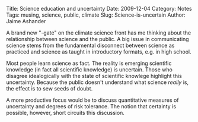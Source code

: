 Title: Science education and uncertainty
Date: 2009-12-04
Category: Notes
Tags: musing, science, public, climate
Slug: Science-is-uncertain
Author: Jaime Ashander

A brand new "-gate" on the climate science front has me thinking about
the relationship between science and the public. A big issue in
communicating science stems from the fundamental disconnect between
science as practiced and science as taught in introductory formats,
e.g. in high school.

Most people learn science as fact. The reality is emerging scientific
knowledge (in fact all scientific knowledge) is uncertain. Those who
disagree idealogically with the state of scientific knowlege highlight
this uncertainty. Because the public doesn't understand what science
_really_ is, the effect is to sew seeds of doubt.

A more productive focus would be to discuss quantitative measures of
uncertainty and degrees of risk tolerance. The notion that certainty
is possible, however, short circuits this discussion.
